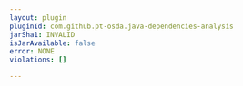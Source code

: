 ```yaml
---
layout: plugin
pluginId: com.github.pt-osda.java-dependencies-analysis
jarSha1: INVALID
isJarAvailable: false
error: NONE
violations: []

---
```

